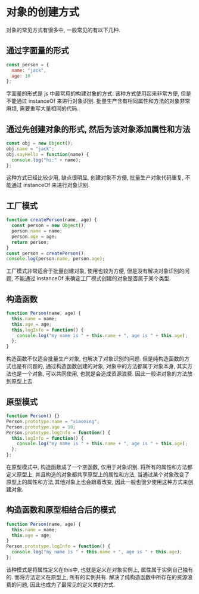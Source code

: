 # 对象的创建方式

对象的常见方式有很多中, 一般常见的有以下几种.

## 通过字面量的形式

```javascript
const person = {
  name: "jack",
  age: 10
};
```

字面量的形式是 js 中最常用的构建对象的方式. 该种方式使用起来非常方便, 但是不能通过 instanceOf 来进行对象识别. 批量生产含有相同属性和方法的对象非常麻烦, 需要重写大量相同的代码.

## 通过先创建对象的形式, 然后为该对象添加属性和方法

```javascript
const obj = new Object();
obj.name = "jack";
obj.sayHello = function(name) {
  console.log("hi:" + name);
};
```

这种方式已经比较少用, 缺点很明显, 创建对象不方便, 批量生产对象代码重复, 不能通过 instanceOf 来进行对象识别.

## 工厂模式

```javascript
function createPerson(name, age) {
  const person = new Object();
  person.name = name;
  person.age = age;
  return person;
}
const person = createPerson();
console.log(person.name, person.age);
```

工厂模式非常适合于批量创建对象, 使用也较为方便, 但是没有解决对象识别的问题, 不能通过 instanceOf 来确定工厂模式创建的对象是否属于某个类型.

## 构造函数

```javascript
function Person(name, age) {
  this.name = name;
  this.age = age;
  this.logInfo = function() {
    console.log("my name is " + this.name + ", age is " + this.age);
  };
}
```

构造函数不仅适合批量生产对象, 也解决了对象识别的问题. 但是纯构造函数的方式也是有问题的, 通过构造函数创建的对象, 对象中的方法都属于对象本身, 其实方法也是一个对象, 可以共同使用, 也就是会造成资源浪费. 因此一般讲对象的方法放到原型上去.

## 原型模式

```javascript
function Person() {}
Person.prototype.name = "xiaoming";
Person.prototype.age = 10;
Person.prototype.logInfo = function() {
  this.logInfo = function() {
    console.log("my name is " + this.name + ", age is " + this.age);
  };
};
```

在原型模式中, 构造函数成了一个空函数, 仅用于对象识别. 将所有的属性和方法都定义原型上, 并且构造的对象都共享原型上的属性和方法, 当通过某个对象改变了原型上的属性和方法,其他对象上也会跟着改变, 因此一般也很少使用这种方式来创建对象.

## 构造函数和原型相结合后的模式

```javascript
function Person(name, age) {
  this.name = name;
  this.age = age;
}
Person.prototype.logInfo = function() {
  console.log("my name is " + this.name + ", age is " + this.age);
};
```
该种模式是将属性定义在this中, 也就是定义在对象实例上, 属性属于实例自己独有的. 而将方法定义在原型上, 所有的实例共有. 解决了纯构造函数中所存在的资源浪费的问题, 因此也成为了最常见的定义类的方式.
